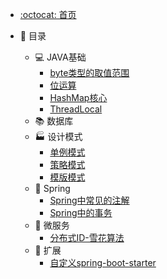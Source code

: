 - [:octocat: 首页](/README)
- :memo: 目录

  - 💻 JAVA基础
    - [byte类型的取值范围](https://sunhhw.github.io/#/md/idea-plugin/java基础/2022-03-12-byte类型的取值范围.md)
    - [位运算](https://sunhhw.github.io/#/md/idea-plugin/java基础/2022-02-12-位运算.md)
    - [HashMap核心](https://sunhhw.github.io/#/md/idea-plugin/java基础/2022-03-12-HashMap.md)
    - [ThreadLocal](https://sunhhw.github.io/#/md/idea-plugin/java基础/2022-03-19-ThreadLocal.md)
  - 📚 数据库
  - 🏭 设计模式
    - [单例模式](https://sunhhw.github.io/#/md/idea-plugin/设计模式/2022-03-08-单例模式.md)
    - [策略模式](https://sunhhw.github.io/#/md/idea-plugin/设计模式/2022-03-08-策略模式.md)
    - [模版模式](https://sunhhw.github.io/#/md/idea-plugin/设计模式/2022-03-09-模版模式.md)
  - 🌿 Spring
    - [Spring中常见的注解]( https://sunhhw.github.io/#/md/idea-plugin/spring/2022-03-06-Spring中常见注解.md )
    - [Spring中的事务](https://sunhhw.github.io/#/md/idea-plugin/spring/2022-03-06-Spring中事务问题.md)
  - :leaves: 微服务
    - [分布式ID-雪花算法](https://sunhhw.github.io/#/md/idea-plugin/微服务/2022-03-08-雪花算法.md)
  - 🚌 扩展
    - [自定义spring-boot-starter](https://sunhhw.github.io/#/md/idea-plugin/other/2022-03-22-自定义starter.md)

